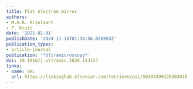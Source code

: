```yaml
---
title: Flat electron mirror
authors:
- M.A.R. Krielaart
- P. Kruit
date: '2021-01-01'
publishDate: '2024-11-15T01:34:56.026993Z'
publication_types:
- article-journal
publication: '*Ultramicroscopy*'
doi: 10.1016/j.ultramic.2020.113157
links:
- name: URL
  url: https://linkinghub.elsevier.com/retrieve/pii/S0304399120303016
---
```

